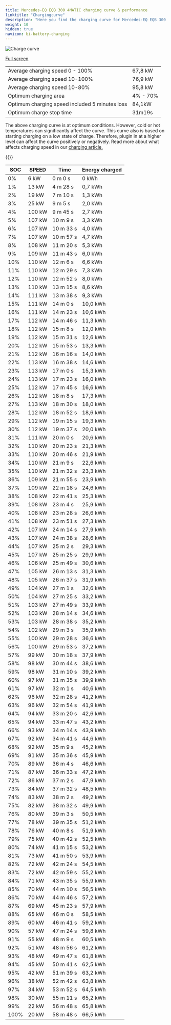 ```yaml
---
title: Mercedes-EQ EQB 300 4MATIC charging curve & performance
linktitle: "Chargingcurve"
description: "Here you find the charging curve for Mercedes-EQ EQB 300 4MATIC. "
weight: 10
hidden: true
navicon: bi-battery-charging
---
```

<!-- markdownlint-disable MD033 -->
<img src="../chargingcurve.svg" alt="Charge curve" class="img-fluid">

[Full screen](../chargingcurve.svg)


<table class="table table-striped">
<tbody>
<tr>
<td>Average charging speed 0 - 100% </td><td>67,8 kW</td>
</tr>
<tr>
<td>Average charging speed 10-100% </td><td>76,9 kW</td>
</tr>
<tr>
<td>Average charging speed 10-80% </td><td>95,8 kW</td>
</tr>
<tr>
<td>Optimum charging area</td><td>4% - 70%</td>
</tr>
<tr>
<td>Optimum charging speed included 5 minutes loss</td><td>84,1kW</td>
</tr>
<tr>
<td>Optimum charge stop time </td><td>31m19s</td>
</tr>
</tbody>
</table>


The above charging curve is at optimum conditions. However, cold or hot temperatures can significantly affect the curve. This curve also is based on starting charging on a low state of charge. Therefore, plugin in at a higher level can affect the curve positively or negatively. Read more about what affects charging speed in our [charging article.](../../../../../technology/battery/charging/) 


{{<evkxdisplayaddarticle />}}
<table class="table table-striped">
<thead>
<tr><th>SOC</th><th>SPEED</th><th>Time</th><th>Energy charged</th></tr>
</thead>
<tbody>
<tr>
<td>0%</td><td>6 kW</td><td> 0 m 0 s </td><td>0 kWh </td>
</tr>
<tr>
<td>1%</td><td>13 kW</td><td> 4 m 28 s </td><td>0,7 kWh </td>
</tr>
<tr>
<td>2%</td><td>19 kW</td><td> 7 m 10 s </td><td>1,3 kWh </td>
</tr>
<tr>
<td>3%</td><td>25 kW</td><td> 9 m 5 s </td><td>2,0 kWh </td>
</tr>
<tr>
<td>4%</td><td>100 kW</td><td> 9 m 45 s </td><td>2,7 kWh </td>
</tr>
<tr>
<td>5%</td><td>107 kW</td><td> 10 m 9 s </td><td>3,3 kWh </td>
</tr>
<tr>
<td>6%</td><td>107 kW</td><td> 10 m 33 s </td><td>4,0 kWh </td>
</tr>
<tr>
<td>7%</td><td>107 kW</td><td> 10 m 57 s </td><td>4,7 kWh </td>
</tr>
<tr>
<td>8%</td><td>108 kW</td><td> 11 m 20 s </td><td>5,3 kWh </td>
</tr>
<tr>
<td>9%</td><td>109 kW</td><td> 11 m 43 s </td><td>6,0 kWh </td>
</tr>
<tr>
<td>10%</td><td>110 kW</td><td> 12 m 6 s </td><td>6,6 kWh </td>
</tr>
<tr>
<td>11%</td><td>110 kW</td><td> 12 m 29 s </td><td>7,3 kWh </td>
</tr>
<tr>
<td>12%</td><td>110 kW</td><td> 12 m 52 s </td><td>8,0 kWh </td>
</tr>
<tr>
<td>13%</td><td>110 kW</td><td> 13 m 15 s </td><td>8,6 kWh </td>
</tr>
<tr>
<td>14%</td><td>111 kW</td><td> 13 m 38 s </td><td>9,3 kWh </td>
</tr>
<tr>
<td>15%</td><td>111 kW</td><td> 14 m 0 s </td><td>10,0 kWh </td>
</tr>
<tr>
<td>16%</td><td>111 kW</td><td> 14 m 23 s </td><td>10,6 kWh </td>
</tr>
<tr>
<td>17%</td><td>112 kW</td><td> 14 m 46 s </td><td>11,3 kWh </td>
</tr>
<tr>
<td>18%</td><td>112 kW</td><td> 15 m 8 s </td><td>12,0 kWh </td>
</tr>
<tr>
<td>19%</td><td>112 kW</td><td> 15 m 31 s </td><td>12,6 kWh </td>
</tr>
<tr>
<td>20%</td><td>112 kW</td><td> 15 m 53 s </td><td>13,3 kWh </td>
</tr>
<tr>
<td>21%</td><td>112 kW</td><td> 16 m 16 s </td><td>14,0 kWh </td>
</tr>
<tr>
<td>22%</td><td>113 kW</td><td> 16 m 38 s </td><td>14,6 kWh </td>
</tr>
<tr>
<td>23%</td><td>113 kW</td><td> 17 m 0 s </td><td>15,3 kWh </td>
</tr>
<tr>
<td>24%</td><td>113 kW</td><td> 17 m 23 s </td><td>16,0 kWh </td>
</tr>
<tr>
<td>25%</td><td>112 kW</td><td> 17 m 45 s </td><td>16,6 kWh </td>
</tr>
<tr>
<td>26%</td><td>112 kW</td><td> 18 m 8 s </td><td>17,3 kWh </td>
</tr>
<tr>
<td>27%</td><td>113 kW</td><td> 18 m 30 s </td><td>18,0 kWh </td>
</tr>
<tr>
<td>28%</td><td>112 kW</td><td> 18 m 52 s </td><td>18,6 kWh </td>
</tr>
<tr>
<td>29%</td><td>112 kW</td><td> 19 m 15 s </td><td>19,3 kWh </td>
</tr>
<tr>
<td>30%</td><td>112 kW</td><td> 19 m 37 s </td><td>20,0 kWh </td>
</tr>
<tr>
<td>31%</td><td>111 kW</td><td> 20 m 0 s </td><td>20,6 kWh </td>
</tr>
<tr>
<td>32%</td><td>110 kW</td><td> 20 m 23 s </td><td>21,3 kWh </td>
</tr>
<tr>
<td>33%</td><td>110 kW</td><td> 20 m 46 s </td><td>21,9 kWh </td>
</tr>
<tr>
<td>34%</td><td>110 kW</td><td> 21 m 9 s </td><td>22,6 kWh </td>
</tr>
<tr>
<td>35%</td><td>110 kW</td><td> 21 m 32 s </td><td>23,3 kWh </td>
</tr>
<tr>
<td>36%</td><td>109 kW</td><td> 21 m 55 s </td><td>23,9 kWh </td>
</tr>
<tr>
<td>37%</td><td>109 kW</td><td> 22 m 18 s </td><td>24,6 kWh </td>
</tr>
<tr>
<td>38%</td><td>108 kW</td><td> 22 m 41 s </td><td>25,3 kWh </td>
</tr>
<tr>
<td>39%</td><td>108 kW</td><td> 23 m 4 s </td><td>25,9 kWh </td>
</tr>
<tr>
<td>40%</td><td>108 kW</td><td> 23 m 28 s </td><td>26,6 kWh </td>
</tr>
<tr>
<td>41%</td><td>108 kW</td><td> 23 m 51 s </td><td>27,3 kWh </td>
</tr>
<tr>
<td>42%</td><td>107 kW</td><td> 24 m 14 s </td><td>27,9 kWh </td>
</tr>
<tr>
<td>43%</td><td>107 kW</td><td> 24 m 38 s </td><td>28,6 kWh </td>
</tr>
<tr>
<td>44%</td><td>107 kW</td><td> 25 m 2 s </td><td>29,3 kWh </td>
</tr>
<tr>
<td>45%</td><td>107 kW</td><td> 25 m 25 s </td><td>29,9 kWh </td>
</tr>
<tr>
<td>46%</td><td>106 kW</td><td> 25 m 49 s </td><td>30,6 kWh </td>
</tr>
<tr>
<td>47%</td><td>105 kW</td><td> 26 m 13 s </td><td>31,3 kWh </td>
</tr>
<tr>
<td>48%</td><td>105 kW</td><td> 26 m 37 s </td><td>31,9 kWh </td>
</tr>
<tr>
<td>49%</td><td>104 kW</td><td> 27 m 1 s </td><td>32,6 kWh </td>
</tr>
<tr>
<td>50%</td><td>104 kW</td><td> 27 m 25 s </td><td>33,2 kWh </td>
</tr>
<tr>
<td>51%</td><td>103 kW</td><td> 27 m 49 s </td><td>33,9 kWh </td>
</tr>
<tr>
<td>52%</td><td>103 kW</td><td> 28 m 14 s </td><td>34,6 kWh </td>
</tr>
<tr>
<td>53%</td><td>103 kW</td><td> 28 m 38 s </td><td>35,2 kWh </td>
</tr>
<tr>
<td>54%</td><td>102 kW</td><td> 29 m 3 s </td><td>35,9 kWh </td>
</tr>
<tr>
<td>55%</td><td>100 kW</td><td> 29 m 28 s </td><td>36,6 kWh </td>
</tr>
<tr>
<td>56%</td><td>100 kW</td><td> 29 m 53 s </td><td>37,2 kWh </td>
</tr>
<tr>
<td>57%</td><td>99 kW</td><td> 30 m 18 s </td><td>37,9 kWh </td>
</tr>
<tr>
<td>58%</td><td>98 kW</td><td> 30 m 44 s </td><td>38,6 kWh </td>
</tr>
<tr>
<td>59%</td><td>98 kW</td><td> 31 m 10 s </td><td>39,2 kWh </td>
</tr>
<tr>
<td>60%</td><td>97 kW</td><td> 31 m 35 s </td><td>39,9 kWh </td>
</tr>
<tr>
<td>61%</td><td>97 kW</td><td> 32 m 1 s </td><td>40,6 kWh </td>
</tr>
<tr>
<td>62%</td><td>96 kW</td><td> 32 m 28 s </td><td>41,2 kWh </td>
</tr>
<tr>
<td>63%</td><td>96 kW</td><td> 32 m 54 s </td><td>41,9 kWh </td>
</tr>
<tr>
<td>64%</td><td>94 kW</td><td> 33 m 20 s </td><td>42,6 kWh </td>
</tr>
<tr>
<td>65%</td><td>94 kW</td><td> 33 m 47 s </td><td>43,2 kWh </td>
</tr>
<tr>
<td>66%</td><td>93 kW</td><td> 34 m 14 s </td><td>43,9 kWh </td>
</tr>
<tr>
<td>67%</td><td>92 kW</td><td> 34 m 41 s </td><td>44,6 kWh </td>
</tr>
<tr>
<td>68%</td><td>92 kW</td><td> 35 m 9 s </td><td>45,2 kWh </td>
</tr>
<tr>
<td>69%</td><td>91 kW</td><td> 35 m 36 s </td><td>45,9 kWh </td>
</tr>
<tr>
<td>70%</td><td>89 kW</td><td> 36 m 4 s </td><td>46,6 kWh </td>
</tr>
<tr>
<td>71%</td><td>87 kW</td><td> 36 m 33 s </td><td>47,2 kWh </td>
</tr>
<tr>
<td>72%</td><td>86 kW</td><td> 37 m 2 s </td><td>47,9 kWh </td>
</tr>
<tr>
<td>73%</td><td>84 kW</td><td> 37 m 32 s </td><td>48,5 kWh </td>
</tr>
<tr>
<td>74%</td><td>83 kW</td><td> 38 m 2 s </td><td>49,2 kWh </td>
</tr>
<tr>
<td>75%</td><td>82 kW</td><td> 38 m 32 s </td><td>49,9 kWh </td>
</tr>
<tr>
<td>76%</td><td>80 kW</td><td> 39 m 3 s </td><td>50,5 kWh </td>
</tr>
<tr>
<td>77%</td><td>78 kW</td><td> 39 m 35 s </td><td>51,2 kWh </td>
</tr>
<tr>
<td>78%</td><td>76 kW</td><td> 40 m 8 s </td><td>51,9 kWh </td>
</tr>
<tr>
<td>79%</td><td>75 kW</td><td> 40 m 42 s </td><td>52,5 kWh </td>
</tr>
<tr>
<td>80%</td><td>74 kW</td><td> 41 m 15 s </td><td>53,2 kWh </td>
</tr>
<tr>
<td>81%</td><td>73 kW</td><td> 41 m 50 s </td><td>53,9 kWh </td>
</tr>
<tr>
<td>82%</td><td>72 kW</td><td> 42 m 24 s </td><td>54,5 kWh </td>
</tr>
<tr>
<td>83%</td><td>72 kW</td><td> 42 m 59 s </td><td>55,2 kWh </td>
</tr>
<tr>
<td>84%</td><td>71 kW</td><td> 43 m 35 s </td><td>55,9 kWh </td>
</tr>
<tr>
<td>85%</td><td>70 kW</td><td> 44 m 10 s </td><td>56,5 kWh </td>
</tr>
<tr>
<td>86%</td><td>70 kW</td><td> 44 m 46 s </td><td>57,2 kWh </td>
</tr>
<tr>
<td>87%</td><td>69 kW</td><td> 45 m 23 s </td><td>57,9 kWh </td>
</tr>
<tr>
<td>88%</td><td>65 kW</td><td> 46 m 0 s </td><td>58,5 kWh </td>
</tr>
<tr>
<td>89%</td><td>60 kW</td><td> 46 m 41 s </td><td>59,2 kWh </td>
</tr>
<tr>
<td>90%</td><td>57 kW</td><td> 47 m 24 s </td><td>59,8 kWh </td>
</tr>
<tr>
<td>91%</td><td>55 kW</td><td> 48 m 9 s </td><td>60,5 kWh </td>
</tr>
<tr>
<td>92%</td><td>51 kW</td><td> 48 m 56 s </td><td>61,2 kWh </td>
</tr>
<tr>
<td>93%</td><td>48 kW</td><td> 49 m 47 s </td><td>61,8 kWh </td>
</tr>
<tr>
<td>94%</td><td>45 kW</td><td> 50 m 41 s </td><td>62,5 kWh </td>
</tr>
<tr>
<td>95%</td><td>42 kW</td><td> 51 m 39 s </td><td>63,2 kWh </td>
</tr>
<tr>
<td>96%</td><td>38 kW</td><td> 52 m 42 s </td><td>63,8 kWh </td>
</tr>
<tr>
<td>97%</td><td>34 kW</td><td> 53 m 52 s </td><td>64,5 kWh </td>
</tr>
<tr>
<td>98%</td><td>30 kW</td><td> 55 m 11 s </td><td>65,2 kWh </td>
</tr>
<tr>
<td>99%</td><td>22 kW</td><td> 56 m 48 s </td><td>65,8 kWh </td>
</tr>
<tr>
<td>100%</td><td>20 kW</td><td> 58 m 48 s </td><td>66,5 kWh </td>
</tr>
</tbody>
</table>
